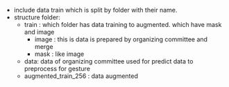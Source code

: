 - include data train which is split by folder with their name.
- structure folder:
    - train : which folder has data training to augmented. which have mask and image
        - image : this is data is prepared by organizing committee and merge
        - mask : like image
    - data: data of organizing committee used for predict data to preprocess for gesture
    - augmented_train_256 : data augmented